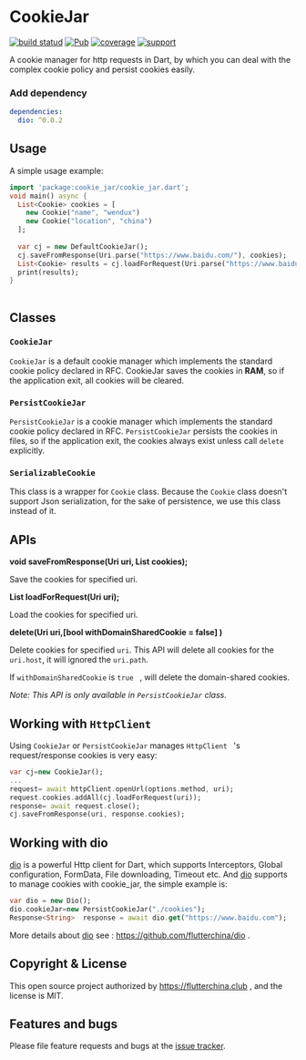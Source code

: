 # CookieJar

[![build statud](https://img.shields.io/travis/flutterchina/cookie_jar/master.svg?style=flat-square)](https://travis-ci.org/flutterchina/cookie_jar)
[![Pub](https://img.shields.io/pub/v/cookie_jar.svg?style=flat-square)](https://pub.dartlang.org/packages/cookie_jar)
[![coverage](https://img.shields.io/codecov/c/github/flutterchina/cookie_jar/master.svg?style=flat-square)](https://codecov.io/github/flutterchina/cookie_jar?branch=master)
[![support](https://img.shields.io/badge/platform-flutter%7Cdart%20vm-ff69b4.svg?style=flat-square)](https://github.com/flutterchina/cookie_jar)

A cookie manager for http requests in Dart, by which you can deal with the complex cookie policy and persist cookies easily.

### Add dependency

```yaml
dependencies:
  dio: ^0.0.2
```

## Usage

A simple usage example:

```dart
import 'package:cookie_jar/cookie_jar.dart';
void main() async {
  List<Cookie> cookies = [
    new Cookie("name", "wendux")
    new Cookie("location", "china")
  ];
    
  var cj = new DefaultCookieJar();
  cj.saveFromResponse(Uri.parse("https://www.baidu.com/"), cookies);
  List<Cookie> results = cj.loadForRequest(Uri.parse("https://www.baidu.com/xx"));
  print(results);  
}    
       
```

## Classes

### `CookieJar`

`CookieJar` is a default cookie manager which implements the standard cookie policy declared in RFC. CookieJar saves the cookies in **RAM**, so if the application exit, all cookies will be cleared.

### `PersistCookieJar`

`PersistCookieJar` is a cookie manager which implements the standard cookie policy declared in RFC. `PersistCookieJar`  persists the cookies in files, so if the application exit, the cookies always exist unless call `delete` explicitly.

### `SerializableCookie` 

This class is a wrapper for `Cookie` class. Because the `Cookie` class doesn't  support Json serialization, for the sake of persistence, we use this class instead of it.

## APIs

**void saveFromResponse(Uri uri, List<Cookie> cookies);**

Save the cookies for specified uri.

**List<Cookie> loadForRequest(Uri uri);**

Load the cookies for specified uri.

**delete(Uri uri,[bool withDomainSharedCookie = false] )**

Delete cookies for specified `uri`. This API will delete all cookies for the `uri.host`, it will ignored the `uri.path`.

If `withDomainSharedCookie` is `true `  ,  will delete the domain-shared cookies.

*Note: This API is only available in `PersistCookieJar` class.*

## Working with `HttpClient`

Using  `CookieJar` or `PersistCookieJar` manages  `HttpClient ` 's  request/response cookies is very easy:

```dart
var cj=new CookieJar();
...
request= await httpClient.openUrl(options.method, uri);
request.cookies.addAll(cj.loadForRequest(uri));
response= await request.close();
cj.saveFromResponse(uri, response.cookies);
```

## Working with dio

[dio](https://github.com/flutterchina/dio) is a powerful Http client for Dart, which supports Interceptors, Global configuration, FormData, File downloading, Timeout etc.  And [dio](https://github.com/flutterchina/dio) supports to manage cookies with cookie_jar, the simple example is:

```dart
var dio = new Dio();
dio.cookieJar=new PersistCookieJar("./cookies");
Response<String>  response = await dio.get("https://www.baidu.com");
```

More details about [dio](https://github.com/flutterchina/dio)  see : https://github.com/flutterchina/dio .

## Copyright & License

This open source project authorized by https://flutterchina.club , and the license is MIT.

## Features and bugs

Please file feature requests and bugs at the [issue tracker][tracker].

[tracker]: https://github.com/flutterchina/cookie_jar

